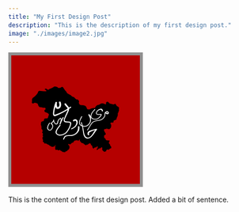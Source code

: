```yaml
---
title: "My First Design Post"
description: "This is the description of my first design post."
image: "./images/image2.jpg"
---
```


![Alt text](./images/image2.png)

This is the content of the first design post. Added a bit of sentence.
